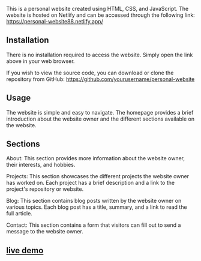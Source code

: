 This is a personal website created using HTML, CSS, and JavaScript. The website is hosted on Netlify and can be accessed through the following link: https://personal-website88.netlify.app/

## Installation
There is no installation required to access the website. Simply open the link above in your web browser.

If you wish to view the source code, you can download or clone the repository from GitHub: https://github.com/yourusername/personal-website

## Usage
The website is simple and easy to navigate. The homepage provides a brief introduction about the website owner and the different sections available on the website.

## Sections
About: This section provides more information about the website owner, their interests, and hobbies.

Projects: This section showcases the different projects the website owner has worked on. Each project has a brief description and a link to the project's repository or website.

Blog: This section contains blog posts written by the website owner on various topics. Each blog post has a title, summary, and a link to read the full article.

Contact: This section contains a form that visitors can fill out to send a message to the website owner.

## [live demo](https://personal-website88.netlify.app/)
